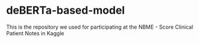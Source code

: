 # deBERTa-based-model
This is the repository we used for participating at the NBME - Score Clinical Patient Notes in Kaggle 
